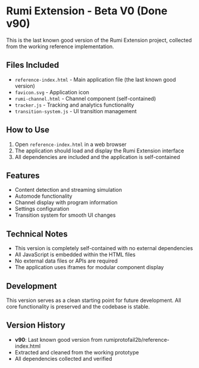 # Rumi Extension - Beta V0 (Done v90)

This is the last known good version of the Rumi Extension project, collected from the working reference implementation.

## Files Included

- `reference-index.html` - Main application file (the last known good version)
- `favicon.svg` - Application icon
- `rumi-channel.html` - Channel component (self-contained)
- `tracker.js` - Tracking and analytics functionality
- `transition-system.js` - UI transition management

## How to Use

1. Open `reference-index.html` in a web browser
2. The application should load and display the Rumi Extension interface
3. All dependencies are included and the application is self-contained

## Features

- Content detection and streaming simulation
- Automode functionality
- Channel display with program information
- Settings configuration
- Transition system for smooth UI changes

## Technical Notes

- This version is completely self-contained with no external dependencies
- All JavaScript is embedded within the HTML files
- No external data files or APIs are required
- The application uses iframes for modular component display

## Development

This version serves as a clean starting point for future development. All core functionality is preserved and the codebase is stable.

## Version History

- **v90**: Last known good version from rumiprotofail2b/reference-index.html
- Extracted and cleaned from the working prototype
- All dependencies collected and verified 